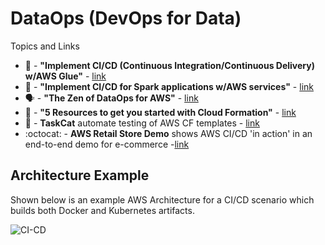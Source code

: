 # DataOps (DevOps for Data)

Topics and Links
- 📖 - **"Implement CI/CD (Continuous Integration/Continuous Delivery) w/AWS Glue"** - [link](https://aws.amazon.com/blogs/big-data/implement-continuous-integration-and-delivery-of-serverless-aws-glue-etl-applications-using-aws-developer-tools/)
- 📖 -  **"Implement CI/CD for Spark applications w/AWS services"** - [link](https://aws.amazon.com/blogs/big-data/implement-continuous-integration-and-delivery-of-apache-spark-applications-using-aws/)
- 🗣️ - **"The Zen of DataOps for AWS"** - [link](https://www.youtube.com/watch?v=KvGsyKtNEAk)
- 📖 - **"5 Resources to get you started with Cloud Formation"** - [link](https://dev.to/aws/five-resources-to-get-started-with-aws-cloudformation-1f3p)
- 🔨 - **TaskCat** automate testing of AWS CF templates - [link](https://aws.amazon.com/blogs/infrastructure-and-automation/up-your-aws-cloudformation-testing-game-using-taskcat/)
- :octocat: - **AWS Retail Store Demo** shows AWS CI/CD 'in action' in an end-to-end demo for e-commerce -[link](https://github.com/aws-samples/retail-demo-store)

## Architecture Example

Shown below is an example AWS Architecture for a CI/CD scenario which builds both Docker and Kubernetes artifacts.  

![CI-CD](https://github.com/lynnlangit/Hello-AWS-Data-Services/blob/master/images/ci-cd.png)
